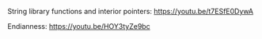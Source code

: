 


String library functions and interior pointers: https://youtu.be/t7ESfE0DywA

Endianness: https://youtu.be/HOY3tyZe9bc

